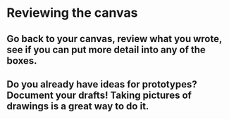 # Reviewing the canvas
## Go back to your canvas, review what you wrote, see if you can put more detail into any of the boxes.
## Do you already have ideas for prototypes? Document your drafts! Taking pictures of drawings is a great way to do it.

